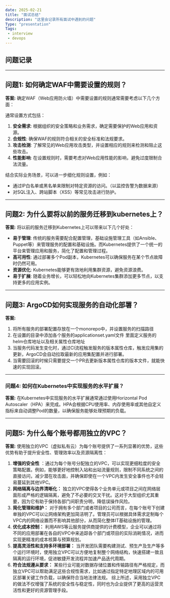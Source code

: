 ```yaml
---
date: 2025-02-21
title: "面试总结"
description: "这里会记录所有面试中遇到的问题"
Type: "presentation"
Tags:
 - interview
 - devops 
---
```


## 问题记录

---

## 问题1: 如何确定WAF中需要设置的规则？

**答案:** 确定WAF（Web应用防火墙）中需要设置的规则通常需要考虑以下几个方面：

通常设置方式包括：

1. **安全需求**: 根据组织的安全策略和业务需求，确定需要保护的Web应用和资源。
2. **合规性**: 确保WAF的规则符合相关的安全标准和法规要求。
3. **攻击检测**: 了解常见的Web应用攻击类型，并设置相应的规则来检测和阻止这些攻击。
4. **性能影响**: 在设置规则时，需要考虑对Web应用性能的影响，避免过度限制合法流量。

结合实际业务场景，可以进一步细化规则设置，例如：

- 通过IP白名单或黑名单来限制对特定资源的访问。（以监控告警为数据来源）
- 对SQL注入、跨站脚本（XSS）等常见攻击进行防护。

---

## 问题2: 为什么要将以前的服务迁移到kubernetes上？

**答案:** 将以前的服务迁移到Kubernetes上可以带来以下几个好处：

- **易于管理**: 传统的服务需要配合配置管理，基础设施管理工具（如Ansible、Puppet等）来管理服务的配置和基础设施。而Kubernetes提供了一个统一的平台来管理应用和服务，简化了配置和管理过程。
- **高可用性**: 通过部署多个Pod副本，Kubernetes可以确保服务在某个节点故障时仍然可用。
- **资源优化**: Kubernetes能够更有效地利用集群资源，避免资源浪费。
- **易于扩展**: 随着业务增长，可以轻松地向Kubernetes集群添加更多节点，以支持更多的应用实例。

---

## 问题3: ArgoCD如何实现服务的自动化部署？

**答案:**

1. 将所有服务的部署配置存放在一个monorepo中，并设置服务的扫描路径
2. 在设置的目录中添加各个服务的applicationset.yaml文件 里面定义服务的helm仓库地址以及相关属性仓库地址
3. 当服务代码发生变化时，通过CI流程触发服务的版本属性仓库，触发应用集的更新，ArgoCD会自动拉取最新的应用集配置并进行部署。
4. 当需要回滚的时候只需要提交一个PR去更新版本属性仓库的版本文件，就能快速的实现回滚。

---

### 问题4: 如何在Kubernetes中实现服务的水平扩展？

**答案:** 在Kubernetes中实现服务的水平扩展通常通过使用Horizontal Pod Autoscaler（HPA）来完成。HPA会根据CPU使用率、内存使用率或其他自定义指标来自动调整Pod的数量，以确保服务能够处理预期的负载。

---

## 问题5: 为什么每个账号都用独立的VPC？

**答案:** 使用独立的VPC（虚拟私有云）为每个账号提供了一系列显著的优势，这些优势有助于提升安全性、管理效率以及资源隔离性：

1. **增强的安全性** ：通过为每个账号分配独立的VPC，可以实现更细粒度的安全策略配置。例如，能够更好地控制入站和出站流量规则，限制不同系统之间的直接访问，减少潜在攻击面，并确保即使在一个VPC内发生安全事件也不会轻易蔓延到其他VPC。
2. **网络隔离与边界清晰化：** 独立的VPC使得各个业务单元或项目之间在网络层面形成严格的逻辑隔离，避免了不必要的交叉干扰。这对于大型组织尤其重要，因为它有助于保持各部门间职责分明，降低误操作风险。
3. **简化管理和维护：** 对于拥有多个部门或者项目的公司而言，在每个账号下创建单独的VPC可以让网络架构更加简洁明了。管理员可以根据具体需求定制每个VPC内的网络设置而不影响其他部分，从而简化整体IT基础设施的管理。
4. **优化成本控制：** 利用AWS等云服务提供商提供的计费模型，企业可以通过将不同的应用部署在各自的VPC中来追踪各个部门或项目的实际消耗情况，进而实现更精准的成本核算与预算规划。
5. **提高灵活性和支持多环境部署：** 当开发团队需要构建测试、预生产及生产等多个运行环境时，使用独立VPC可以方便地复制整个网络结构，快速搭建一致且隔离的运行环境，促进敏捷开发流程并加速产品迭代周期。
6. **符合法规遵从要求：** 某些行业可能对数据存储位置和传输路径有严格规定，而独立VPC可以帮助满足这些合规性需求，比如通过指定特定地理区域内的可用区部署关键工作负载，以确保符合当地法律法规。
综上所述，采用独立VPC的做法不仅增强了系统的安全性与稳定性，同时也为企业提供了更高的运营灵活性和更好的资源管理手段。